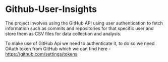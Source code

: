 # Github-User-Insights

The project involves using the GitHub API using user authentication to fetch information such as commits and repositories for that specific user and store them as CSV files for data collection and analysis.

To make use of GitHub Api we need to authenticate it, to do so we need OAuth token from GitHub which we can find here - https://github.com/settings/tokens
